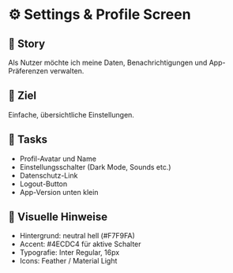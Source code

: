 # ⚙️ Settings & Profile Screen

## 🎯 Story
Als Nutzer möchte ich meine Daten, Benachrichtigungen und App-Präferenzen verwalten.

## 🧠 Ziel
Einfache, übersichtliche Einstellungen.

## 🧩 Tasks
- Profil-Avatar und Name
- Einstellungsschalter (Dark Mode, Sounds etc.)
- Datenschutz-Link
- Logout-Button
- App-Version unten klein

## 🎨 Visuelle Hinweise
- Hintergrund: neutral hell (#F7F9FA)
- Accent: #4ECDC4 für aktive Schalter
- Typografie: Inter Regular, 16px
- Icons: Feather / Material Light
